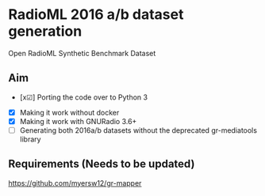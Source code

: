 # RadioML 2016 a/b dataset generation 
Open RadioML Synthetic Benchmark Dataset

## Aim 

- [x&#x2611;] Porting the code over to Python 3 
- [x] Making it work without docker
- [x] Making it work with GNURadio 3.6+
- [ ] Generating both 2016a/b datasets without the deprecated gr-mediatools library

## Requirements (Needs to be updated)
https://github.com/myersw12/gr-mapper 
